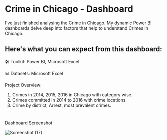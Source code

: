 # Crime in Chicago - Dashboard

I've just finished analysing the Crime in Chicago. My dynamic Power BI dashboards delve deep into factors that help to understand Crimes in Chicago. 

 ## Here's what you can expect from this dashboard:

🛠️ Toolkit: Power BI, Microsoft Excel

📊 Datasets: Microsoft Excel

Project Overview:

1. Crimes in 2014, 2015, 2016 in Chicago with category wise. 
2. Crimes committed in 2014 to 2016 with crime locations. 
3. Crime by district, Arrest, most prevalent crimes. 


#
Dashboard Screenshot

![Screenshot (17)](https://github.com/Mohanasundaram-Mohi/Crime-in-Chicago/assets/168515064/3a8f05a1-6bca-4105-9247-73788f681046)



 
